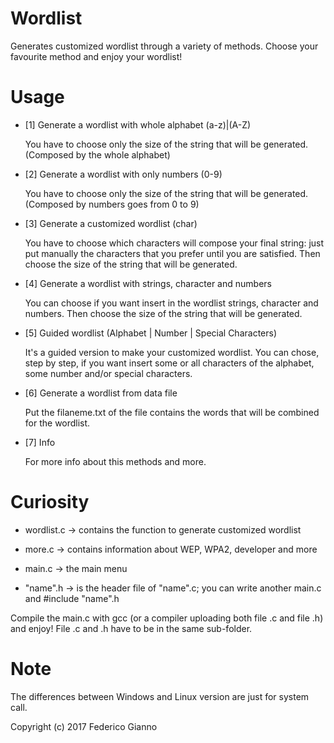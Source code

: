 # Wordlist

Generates customized wordlist through a variety of methods. Choose your favourite method and enjoy your wordlist!

# Usage
   
   - [1] Generate a wordlist with whole alphabet (a-z)|(A-Z)
   
        You have to choose only the size of the string that will be generated. (Composed by the whole alphabet)
        
   - [2] Generate a wordlist with only numbers (0-9)
   
        You have to choose only the size of the string that will be generated. (Composed by numbers goes from 0 to 9)
         
   - [3] Generate a customized wordlist (char)
   
        You have to choose which characters will compose your final string: just put manually the characters that you prefer until       you are satisfied. Then choose the size of the string that will be generated.
         
   - [4] Generate a wordlist with strings, character and numbers
   
        You can choose if you want insert in the wordlist strings, character and numbers. Then choose the size of the string that will be generated.
         
   - [5] Guided wordlist (Alphabet | Number | Special Characters)
   
        It's a guided version to make your customized wordlist. You can chose, step by step, if you want insert some or all characters of the alphabet, some number and/or special characters.
         
   - [6] Generate a wordlist from data file
   
        Put the filaneme.txt of the file contains the words that will be combined for the wordlist.
         
   - [7] Info
   
        For more info about this methods and more.
      
# Curiosity

   - wordlist.c -> contains the function to generate customized wordlist
   
   - more.c -> contains information about WEP, WPA2, developer and more
   
   - main.c -> the main menu
   
   - "name".h -> is the header file of "name".c; you can write another main.c and #include "name".h
   
   Compile the main.c with gcc (or a compiler uploading both file .c and file .h) and enjoy!
   File .c and .h have to be in the same sub-folder.

# Note

   The differences between Windows and Linux version are just for system call. 
   
   Copyright (c) 2017 Federico Gianno
